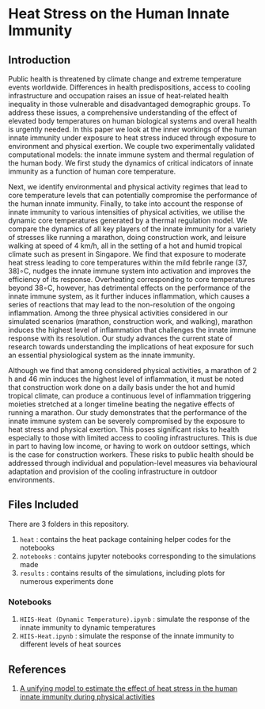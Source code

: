 # Heat Stress on the Human Innate Immunity 

## Introduction

Public health is threatened by climate change and extreme temperature events worldwide. Differences in health predispositions, access to cooling infrastructure and occupation raises an issue of heat-related health inequality in those vulnerable and disadvantaged demographic groups. To address these issues, a comprehensive understanding of the effect of elevated body temperatures on human biological systems and overall health is urgently needed. In this paper we look at the inner workings of the human innate immunity under exposure to heat stress induced through exposure to environment and physical exertion. We couple two experimentally validated computational models: the innate immune system and thermal regulation of the human body. We first study the dynamics of critical indicators of innate immunity as a function of human core temperature. 

Next, we identify environmental and physical activity regimes that lead to core temperature levels that can potentially compromise the performance of the human innate immunity. Finally, to take into account the response of innate immunity to various intensities of physical activities, we utilise the dynamic core temperatures generated by a thermal regulation model. We compare the dynamics of all key players of the innate immunity for a variety of stresses like running a marathon, doing construction work, and leisure walking at speed of 4 km/h, all in the setting of a hot and humid tropical climate such as present in Singapore. We find that exposure to moderate heat stress leading to core temperatures within the mild febrile range (37, 38]∘C, nudges the innate immune system into activation and improves the efficiency of its response. Overheating corresponding to core temperatures beyond 38∘C, however, has detrimental effects on the performance of the innate immune system, as it further induces inflammation, which causes a series of reactions that may lead to the non-resolution of the ongoing inflammation. Among the three physical activities considered in our simulated scenarios (marathon, construction work, and walking), marathon induces the highest level of inflammation that challenges the innate immune response with its resolution. Our study advances the current state of research towards understanding the implications of heat exposure for such an essential physiological system as the innate immunity. 

Although we find that among considered physical activities, a marathon of 2 h and 46 min induces the highest level of inflammation, it must be noted that construction work done on a daily basis under the hot and humid tropical climate, can produce a continuous level of inflammation triggering moieties stretched at a longer timeline beating the negative effects of running a marathon. Our study demonstrates that the performance of the innate immune system can be severely compromised by the exposure to heat stress and physical exertion. This poses significant risks to health especially to those with limited access to cooling infrastructures. This is due in part to having low income, or having to work on outdoor settings, which is the case for construction workers. These risks to public health should be addressed through individual and population-level measures via behavioural adaptation and provision of the cooling infrastructure in outdoor environments.

## Files Included

There are 3 folders in this repository. 

1. `heat` : contains the heat package containing helper codes for the notebooks
2. `notebooks` : contains jupyter notebooks corresponding to the simulations made
3. `results` :  contains results of the simulations, including plots for numerous experiments done

### Notebooks
1. `HIIS-Heat (Dynamic Temperature).ipynb` : simulate the response of the innate immunity to dynamic temperatures
2. `HIIS-Heat.ipynb` : simulate the response of the innate immunity to different levels of heat sources


## References
1. [A unifying model to estimate the effect of heat stress in the human innate immunity during physical activities](https://www.nature.com/articles/s41598-021-96191-0)